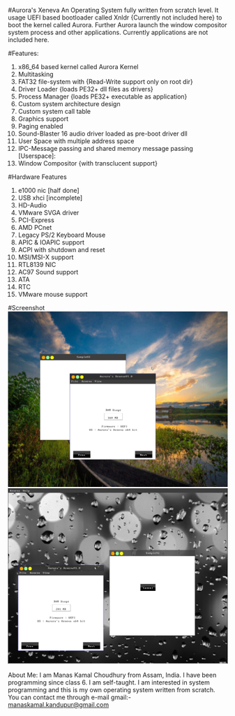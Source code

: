 #Aurora's Xeneva
An Operating System fully written from scratch level. It usage UEFI based bootloader called Xnldr {Currently not included here} to boot
the kernel called Aurora. Further Aurora launch the window compositor system process and other applications. Currently applications
are not included here.

#Features:
1. x86_64 based kernel called Aurora Kernel
2. Multitasking
3. FAT32 file-system with {Read-Write support only on root dir}
4. Driver Loader {loads PE32+ dll files as drivers}
5. Process Manager {loads PE32+ executable as application}
6. Custom system architecture design
7. Custom system call table
8. Graphics support
9. Paging enabled
10. Sound-Blaster 16 audio driver loaded as pre-boot driver dll
11. User Space with multiple address space
12. IPC-Message passing and shared memory message passing
[Userspace]:
13. Window Compositor {with transclucent support}

#Hardware Features
1. e1000 nic [half done]
2. USB xhci [incomplete]
3. HD-Audio 
4. VMware SVGA driver
5. PCI-Express
6. AMD PCnet
7. Legacy PS/2 Keyboard Mouse
6. APIC & IOAPIC support
7. ACPI with shutdown and reset
8. MSI/MSI-X support
9. RTL8139 NIC 
10. AC97 Sound support
11. ATA
12. RTC 
13. VMware mouse support


#Screenshot
![alt text](https://github.com/manaskamal/aurora-xeneva/blob/master/images/xenevaFocus.jpg?raw=true)
![alt text](https://github.com/manaskamal/aurora-xeneva/blob/master/images/xeneva_transp.jpg?raw=true)

About Me:
I am Manas Kamal Choudhury from Assam, India. I have been programming since class 6. I am self-taught.
I am interested in system programming and this is my own operating system written from scratch. You can 
contact me through e-mail
gmail:- manaskamal.kandupur@gmail.com